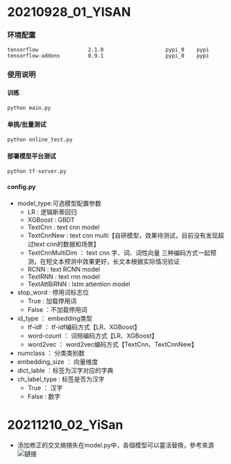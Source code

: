# 20210928_01_YISAN
### 环境配置

```buildoutcfg
tensorflow                2.1.0                    pypi_0    pypi
tensorflow-addons         0.9.1                    pypi_0    pypi
```

### 使用说明             

#### 训练
```python
python main.py
```
#### 单挑/批量测试
```python
python online_test.py
```
#### 部署模型平台测试
```python
python tf-server.py
```
#### config.py
+ model_type:可选模型配置参数
    + LR : 逻辑斯蒂回归
    + XGBoost : GBDT
    + TextCnn : text cnn model
    + TextCnnNew : text cnn multi【自研模型，效果待测试，目前没有发现超过text cnn的数据和场景】
    + TextCnnMultiDim ： text cnn  字、词、词性向量 三种编码方式一起预测，在短文本预测中效果更好，长文本根据实际情况验证
    + RCNN : text RCNN model
    + TextRNN : text rnn model
    + TextAttBiRNN : lstm attention model
+ stop_word : 停用词标志位
    + True : 加载停用词
    + False ：不加载停用词
+ id_type ： embedding类型
    + tf-idf ： tf-idf编码方式【LR、XGBoost】
    + word-count ： 词频编码方式【LR、XGBoost】
    + word2vec ： word2vec编码方式【TextCnn、TextCnnNew】
+ numclass ： 分类类别数
+ embedding_size ： 向量维度
+ dict_lable ：标签为汉字对应的字典
+ ch_label_type : 标签是否为汉字
    + True ： 汉字
    + False : 数字

# 20211210_02_YiSan
+ 添加修正的交叉熵損失在model.py中，各個模型可以靈活替換，參考來源![鏈接](https://spaces.ac.cn/archives/4293)
